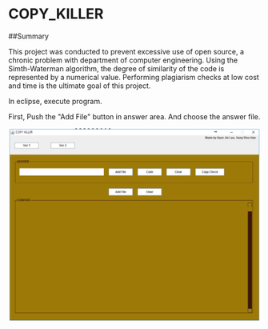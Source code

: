 # COPY_KILLER

##Summary

This project was conducted to prevent excessive use of open source, a chronic problem with department of computer engineering.
Using the Simth-Waterman algorithm, the degree of similarity of the code is represented by a numerical value.
Performing plagiarism checks at low cost and time is the ultimate goal of this project.

In eclipse, execute program.

First, Push the "Add File" button in answer area.
And choose the answer file.

![](./ScreenShots/start_view.png)
